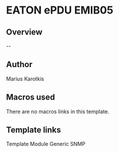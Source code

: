 # EATON ePDU EMIB05

## Overview

--

## Author

Marius Karotkis

## Macros used

There are no macros links in this template.

## Template links

Template Module Generic SNMP

